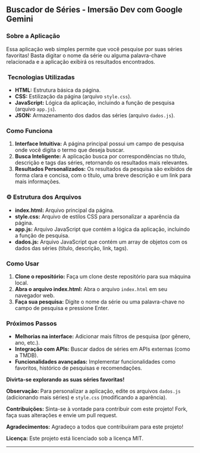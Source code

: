 ## **Buscador de Séries - Imersão Dev com Google Gemini**

###  Sobre a Aplicação

Essa aplicação web simples permite que você pesquise por suas séries favoritas! Basta digitar o nome da série ou alguma palavra-chave relacionada e a aplicação exibirá os resultados encontrados.

### ️ Tecnologias Utilizadas

* **HTML:** Estrutura básica da página.
* **CSS:** Estilização da página (arquivo `style.css`).
* **JavaScript:** Lógica da aplicação, incluindo a função de pesquisa (arquivo `app.js`).
* **JSON:** Armazenamento dos dados das séries (arquivo `dados.js`).

###  Como Funciona

1. **Interface Intuitiva:** A página principal possui um campo de pesquisa onde você digita o termo que deseja buscar.
2. **Busca Inteligente:** A aplicação busca por correspondências no título, descrição e tags das séries, retornando os resultados mais relevantes.
3. **Resultados Personalizados:** Os resultados da pesquisa são exibidos de forma clara e concisa, com o título, uma breve descrição e um link para mais informações.

### ⚙️ Estrutura dos Arquivos

* **index.html:** Arquivo principal da página.
* **style.css:** Arquivo de estilos CSS para personalizar a aparência da página.
* **app.js:** Arquivo JavaScript que contém a lógica da aplicação, incluindo a função de pesquisa.
* **dados.js:** Arquivo JavaScript que contém um array de objetos com os dados das séries (título, descrição, link, tags).

###  Como Usar

1. **Clone o repositório:** Faça um clone deste repositório para sua máquina local.
2. **Abra o arquivo index.html:** Abra o arquivo `index.html` em seu navegador web.
3. **Faça sua pesquisa:** Digite o nome da série ou uma palavra-chave no campo de pesquisa e pressione Enter.

###  Próximos Passos

* **Melhorias na interface:** Adicionar mais filtros de pesquisa (por gênero, ano, etc.).
* **Integração com APIs:** Buscar dados de séries em APIs externas (como a TMDB).
* **Funcionalidades avançadas:** Implementar funcionalidades como favoritos, histórico de pesquisas e recomendações.

**Divirta-se explorando as suas séries favoritas!**

**Observação:** Para personalizar a aplicação, edite os arquivos `dados.js` (adicionando mais séries) e `style.css` (modificando a aparência).

**Contribuições:** Sinta-se à vontade para contribuir com este projeto! Fork, faça suas alterações e envie um pull request.

**Agradecimentos:** Agradeço a todos que contribuíram para este projeto!

**Licença:** Este projeto está licenciado sob a licença MIT.

---
